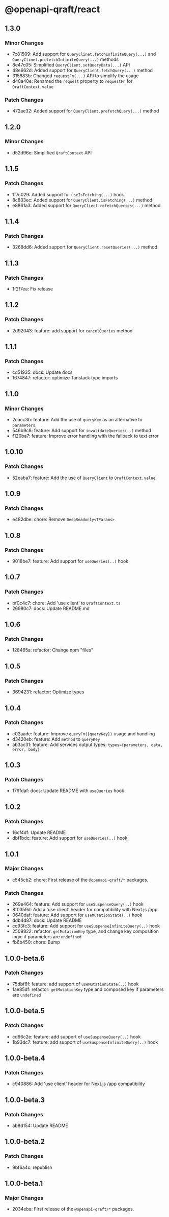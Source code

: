 # @openapi-qraft/react

## 1.3.0

### Minor Changes

- 7c81509: Add support for `QueryClinet.fetchInfiniteQuery(...)` and `QueryClinet.prefetchInfiniteQuery(...)` methods
- 8e47c05: Simplified `QueryClient.setQueryData(...)` API
- 48e662d: Added support for `QueryClient.fetchQuery(...)` method
- 315883b: Changed `requestFn(...)` API to simplify the usage
- d48a40e: Renamed the `request` property to `requestFn` for `QraftContext.value`

### Patch Changes

- 472ae32: Added support for `QueryClient.prefetchQuery(...)` method

## 1.2.0

### Minor Changes

- d52d96e: Simplified `QraftContext` API

## 1.1.5

### Patch Changes

- 1f7c029: Added support for `useIsFetching(...)` hook
- 8c833ec: Added support for `QueryClient.isFetching(...)` method
- e8861a3: Added support for `QueryClient.refetchQueries(...)` method

## 1.1.4

### Patch Changes

- 3268dd6: Added support for `QueryClient.resetQueries(...)` method

## 1.1.3

### Patch Changes

- 1f2f7ea: Fix release

## 1.1.2

### Patch Changes

- 2d92043: feature: add support for `cancelQueries` method

## 1.1.1

### Patch Changes

- cd51935: docs: Update docs
- 1674847: refactor: optimize Tanstack type imports

## 1.1.0

### Minor Changes

- 2cacc3b: feature: Add the use of `queryKey` as an alternative to `parameters`.
- 546b9c8: feature: Add support for `invalidateQueries(..)` method
- f120ba7: feature: Improve error handling with the fallback to text error

## 1.0.10

### Patch Changes

- 52eaba7: feature: Add the use of `QueryClient` to `QraftContext.value`

## 1.0.9

### Patch Changes

- e482dbe: chore: Remove `DeepReadonly<TParams>`

## 1.0.8

### Patch Changes

- 9018be7: feature: Add support for `useQueries(..)` hook

## 1.0.7

### Patch Changes

- bf0c4c7: chore: Add 'use client' to `QraftContext.ts`
- 26980c7: docs: Update README.md

## 1.0.6

### Patch Changes

- 128465a: refactor: Change npm "files"

## 1.0.5

### Patch Changes

- 3694231: refactor: Optimize types

## 1.0.4

### Patch Changes

- c02aade: feature: Improve `queryFn({queryKey})` usage and handling
- d3420eb: feature: Add `method` to `queryKey`
- ab3ac31: feature: Add services output types: `types={parameters, data, error, body}`

## 1.0.3

### Patch Changes

- 179fdaf: docs: Update README with `useQueries` hook

## 1.0.2

### Patch Changes

- 16cf4df: Update README
- dbf1bdc: feature: Add support for `useQueries(..)` hook

## 1.0.1

### Major Changes

- c545cb2: chore: First release of the `@openapi-qraft/*` packages.

### Patch Changes

- 269e464: feature: Add support for `useSuspenseQuery(..)` hook
- 8f0359d: Add a 'use client' header for compatibility with Next.js /app
- 0640daf: feature: Add support for `useMutationState(..)` hook
- ddb4d87: docs: Update README
- cc93fc3: feature: Add support for `useSuspenseInfiniteQuery(..)` hook
- 2509822: refactor: `getMutationKey` type, and change key composition logic if parameters are `undefined`
- fb6b450: chore: Bump

## 1.0.0-beta.6

### Patch Changes

- 75dbf6f: feature: add support of `useMutationState(..)` hook
- 1ae85df: refactor: `getMutationKey` type and composed key if parameters are `undefined`

## 1.0.0-beta.5

### Patch Changes

- cd66c2e: feature: add support of `useSuspenseQuery(..)` hook
- 1b93dc7: feature: add support of `useSuspenseInfiniteQuery(..)` hook

## 1.0.0-beta.4

### Patch Changes

- c940886: Add 'use client' header for Next.js /app compatibility

## 1.0.0-beta.3

### Patch Changes

- ab8d154: Update README

## 1.0.0-beta.2

### Patch Changes

- 9bf6a4c: republish

## 1.0.0-beta.1

### Major Changes

- 2034eba: First release of the `@openapi-qraft/*` packages.
